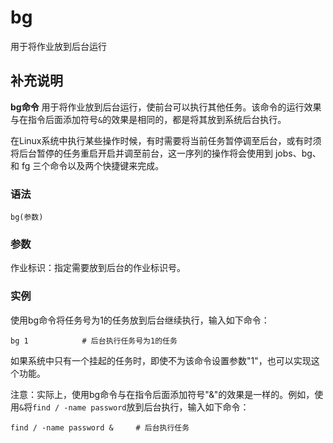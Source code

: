 bg
===

用于将作业放到后台运行

## 补充说明

**bg命令** 用于将作业放到后台运行，使前台可以执行其他任务。该命令的运行效果与在指令后面添加符号`&`的效果是相同的，都是将其放到系统后台执行。

在Linux系统中执行某些操作时候，有时需要将当前任务暂停调至后台，或有时须将后台暂停的任务重启开启并调至前台，这一序列的操作将会使用到 jobs、bg、和 fg 三个命令以及两个快捷键来完成。

###  语法

```shell
bg(参数)
```

###  参数

作业标识：指定需要放到后台的作业标识号。

###  实例

使用bg命令将任务号为1的任务放到后台继续执行，输入如下命令：

```shell
bg 1            # 后台执行任务号为1的任务
```

如果系统中只有一个挂起的任务时，即使不为该命令设置参数"1"，也可以实现这个功能。

注意：实际上，使用bg命令与在指令后面添加符号"&"的效果是一样的。例如，使用`&`将`find / -name password`放到后台执行，输入如下命令：

```shell
find / -name password &     # 后台执行任务
```


<!-- Linux命令行搜索引擎：https://github.com/wsdo/linux-complete-guide.git -->
